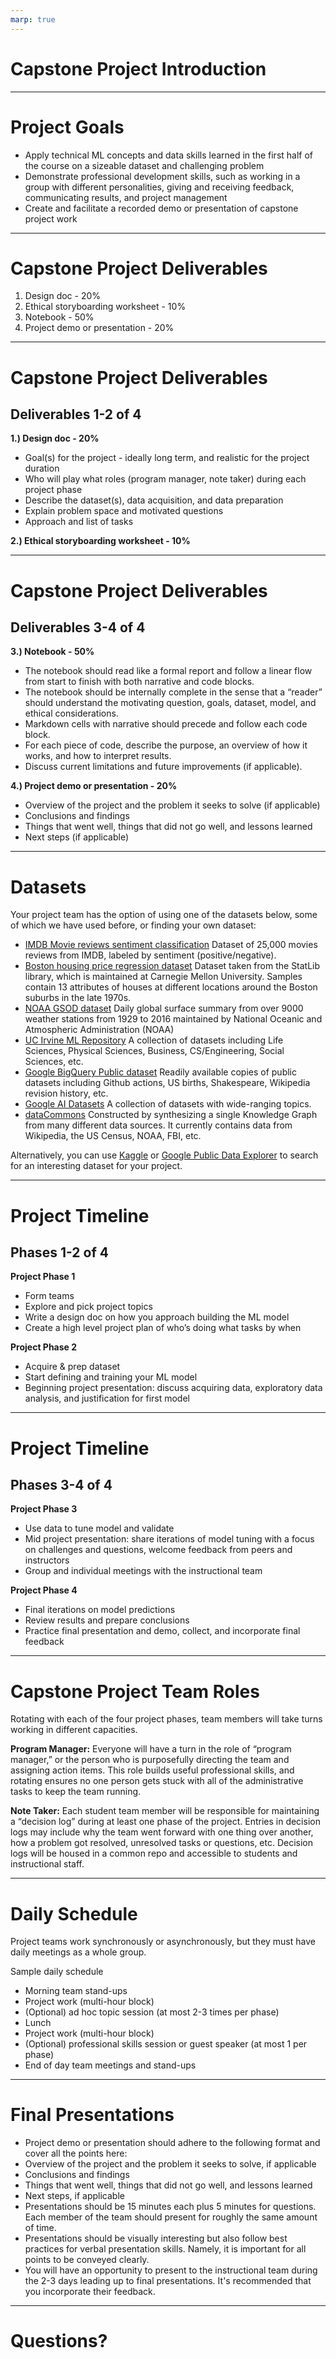 ```yaml
---
marp: true
---
```


# Capstone Project Introduction

---

# Project Goals

* Apply technical ML concepts and data skills learned in the first half of the course on a sizeable dataset and challenging problem
* Demonstrate professional development skills, such as working in a group with different personalities, giving and receiving feedback, communicating results, and project management
* Create and facilitate a recorded demo or presentation of capstone project work

---

# Capstone Project Deliverables

1. Design doc - 20%
1. Ethical storyboarding worksheet - 10%
1. Notebook - 50%
1. Project demo or presentation - 20% 

--- 

# Capstone Project Deliverables

## Deliverables 1-2 of 4

**1.) Design doc - 20%**
* Goal(s) for the project - ideally long term, and realistic for the project duration
* Who will play what roles (program manager, note taker) during each project phase
* Describe the dataset(s), data acquisition, and data preparation
* Explain problem space and motivated questions
* Approach and list of tasks

**2.) Ethical storyboarding worksheet - 10%**

---

# Capstone Project Deliverables

## Deliverables 3-4 of 4

**3.) Notebook - 50%**
* The notebook should read like a formal report and follow a linear flow from start to finish with both narrative and code blocks. 
* The notebook should be internally complete in the sense that a “reader” should understand the motivating question, goals, dataset, model, and ethical considerations. 
* Markdown cells with narrative should precede and follow each code block.
* For each piece of code, describe the purpose, an overview of how it works, and how to interpret results.
* Discuss current limitations and future improvements (if applicable).

**4.) Project demo or presentation - 20%**
* Overview of the project and the problem it seeks to solve (if applicable)
* Conclusions and findings
* Things that went well, things that did not go well, and lessons learned
* Next steps (if applicable)

---

# Datasets

Your project team has the option of using one of the datasets below, some of which we have used before, or finding your own dataset:

* [IMDB Movie reviews sentiment classification](https://keras.io/datasets/#imdb-movie-reviews-sentiment-classification) Dataset of 25,000 movies reviews from IMDB, labeled by sentiment (positive/negative).
* [Boston housing price regression dataset](https://keras.io/datasets/#boston-housing-price-regression-dataset) Dataset taken from the StatLib library, which is maintained at Carnegie Mellon University. Samples contain 13 attributes of houses at different locations around the Boston suburbs in the late 1970s.
* [NOAA GSOD dataset](https://www.kaggle.com/noaa/gsod) Daily global surface summary from over 9000 weather stations from 1929 to 2016 maintained by National Oceanic and Atmospheric Administration (NOAA)
* [UC Irvine ML Repository](https://archive.ics.uci.edu/ml/datasets.html) A collection of datasets including Life Sciences, Physical Sciences, Business, CS/Engineering, Social Sciences, etc.
* [Google BigQuery Public dataset](https://cloud.google.com/bigquery/public-data/) Readily available copies of public datasets including Github actions, US births, Shakespeare, Wikipedia revision history, etc.
* [Google AI Datasets](https://ai.google/tools/datasets/) A collection of datasets with wide-ranging topics.
* [dataCommons](https://browser.datacommons.org/) Constructed by synthesizing a single Knowledge Graph from many different data sources. It currently contains data from Wikipedia, the US Census, NOAA, FBI, etc.

Alternatively, you can use [Kaggle](https://www.kaggle.com/datasets) or [Google Public Data Explorer](https://www.google.com/publicdata/directory) to search for an interesting dataset for your project.

---

# Project Timeline

## Phases 1-2 of 4

**Project Phase 1**
* Form teams
* Explore and pick project topics
* Write a design doc on how you approach building the ML model
* Create a high level project plan of who’s doing what tasks by when

**Project Phase 2**
* Acquire & prep dataset
* Start defining and training your ML model
* Beginning project presentation: discuss acquiring data, exploratory data analysis, and justification for first model

---

# Project Timeline

## Phases 3-4 of 4

**Project Phase 3**
* Use data to tune model and validate
* Mid project presentation: share iterations of model tuning with a focus on challenges and questions, welcome feedback from peers and instructors
* Group and individual meetings with the instructional team

**Project Phase 4**
* Final iterations on model predictions
* Review results and prepare conclusions
* Practice final presentation and demo, collect, and incorporate final  feedback

---

# Capstone Project Team Roles

Rotating with each of the four project phases, team members will take turns working in different capacities.

**Program Manager:** Everyone will have a turn in the role of “program manager,” or the person who is purposefully directing the team and assigning action items. This role builds useful professional skills, and rotating ensures no one person gets stuck with all of the administrative tasks to keep the team running.

**Note Taker:** Each student team member will be responsible for maintaining a “decision log” during at least one phase of the project. Entries in decision logs may include why the team went forward with one thing over another, how a problem got resolved, unresolved tasks or questions, etc. Decision logs will be housed in a common repo and accessible to students and instructional staff.

---

# Daily Schedule

Project teams work synchronously or asynchronously, but they must have daily meetings as a whole group. 

Sample daily schedule
* Morning team stand-ups 
* Project work (multi-hour block)
* (Optional) ad hoc topic session (at most 2-3 times per phase)
* Lunch
* Project work (multi-hour block)
* (Optional) professional skills session or guest speaker (at most 1 per phase)
* End of day team meetings and stand-ups

<!--
During the capstone project phases, we will have  morning and afternoon “standups.” This is a very common industry practice, and for good reason! They allow group members an opportunity to raise issues or ask for help regarding anything that's blocking their work.

Every morning we'll take 10 minutes or less to share how your group will prioritize your time for the day and what you will feasibly get accomplished. Then at the end of the day, groups will come back together as a class to share what you accomplished during the day, anything you need help with, and what your focus will be the following day. This bookend standup structure will keep us on track and allow instructors to help as needed.
-->

---

# Final Presentations

* Project demo or presentation should adhere to the following format and cover all the points here:
 * Overview of the project and the problem it seeks to solve, if applicable
 * Conclusions and findings
 * Things that went well, things that did not go well, and lessons learned
 * Next steps, if applicable
* Presentations should be 15 minutes each plus 5 minutes for questions. Each member of the team should present for roughly the same amount of time. 
* Presentations should be visually interesting but also follow best practices for verbal presentation skills. Namely, it is important for all points to be conveyed clearly. 
* You will have an opportunity to present to the instructional team during the 2-3 days leading up to final presentations. It's recommended that you incorporate their feedback.

---

# Questions?

